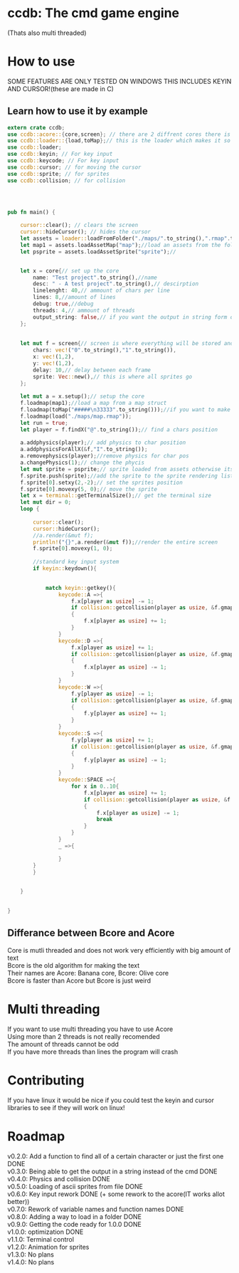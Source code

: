 # ccdb:  The cmd game engine  
(Thats also multi threaded)  
  
# How to use  
  
SOME FEATURES ARE ONLY TESTED ON WINDOWS THIS INCLUDES KEYIN AND CURSOR!(these are made in C)  
  
  
## Learn how to use it by example  
  
  
```rust  
extern crate ccdb;
use ccdb::acore::{core,screen}; // there are 2 diffrent cores there is Core and there is banana both work the same way when talking to them 
use ccdb::loader::{load,toMap};// this is the loader which makes it so you can load a map from file or load a map from string 
use ccdb::loader;
use ccdb::keyin; // For key input
use ccdb::keycode; // For key input
use ccdb::cursor; // for moving the cursor
use ccdb::sprite; // for sprites
use ccdb::collision; // for collision




pub fn main() {
    
    cursor::clear(); // clears the screen
    cursor::hideCursor(); // hides the cursor
    let assets = loader::loadFromFolder("./maps/".to_string(),".rmap".to_string(),".rsprite".to_string()); // get a folder of maps and sprites 
    let map1 = assets.loadAssetMap("map");//load an assets from the folder struct 
    let psprite = assets.loadAssetSprite("sprite");//


    let x = core{// set up the core
        name: "Test project".to_string(),//name 
        desc: " - A test project".to_string(),// descirption
        linelenght: 40,// ammount of chars per line
        lines: 8,//amount of lines
        debug: true,//debug 
        threads: 4,// ammount of threads
        output_string: false,// if you want the output in string form or it just to printed out to the console directly 
    };
    
    
    let mut f = screen{// screen is where everything will be stored and how it should be renderd 
        chars: vec!("0".to_string(),"1".to_string()),
        x: vec!(1,2),
        y: vec!(1,2),
        delay: 10,// delay between each frame
        sprite: Vec::new(),// this is where all sprites go
    };
    
    let mut a = x.setup();// setup the core
    f.loadmap(map1);//load a map from a map struct 
    f.loadmap(toMap("#####\n33333".to_string()));//if you want to make a map out of a string 
    f.loadmap(load("./maps/map.rmap"));
    let run = true;
    let player = f.findX("@".to_string());// find a chars position
    
    a.addphysics(player);// add physics to char position
    a.addphysicsForAllX(&f,"I".to_string());
    a.removephysics(player);//remove physics for char pos
    a.changePhysics(1);// change the phycis 
    let mut sprite = psprite;// sprite loaded from assets otherwise its sprite::load("./maps/sprite.rsprite");
    f.sprite.push(sprite);//add the sprite to the sprite rendering list 
    f.sprite[0].setxy(2,-2);// set the sprites position
    f.sprite[0].movexy(5, 0);// move the sprite
    let x = terminal::getTerminalSize();// get the terminal size
    let mut dir = 0;
    loop {
        
        cursor::clear();
        cursor::hideCursor();
        //a.render(&mut f);
        println!("{}",a.render(&mut f));//render the entire screen
        f.sprite[0].movexy(1, 0);
        
        //standard key input system
        if keyin::keydown(){

        
            match keyin::getkey(){
                keycode::A =>{
                    f.x[player as usize] -= 1;
                    if collision::getcollision(player as usize, &f.gmap())//how to get the collision must pass in the screen
                    {
                        f.x[player as usize] += 1;
                    }
                }
                keycode::D =>{
                    f.x[player as usize] += 1;
                    if collision::getcollision(player as usize, &f.gmap())
                    {
                        f.x[player as usize] -= 1;
                    }
                }
                keycode::W =>{
                    f.y[player as usize] -= 1;
                    if collision::getcollision(player as usize, &f.gmap())
                    {
                        f.y[player as usize] += 1;
                    }
                }
                keycode::S =>{
                    f.y[player as usize] += 1;
                    if collision::getcollision(player as usize, &f.gmap())
                    {
                        f.y[player as usize] -= 1;
                    }
                }
                keycode::SPACE =>{
                    for x in 0..10{
                        f.x[player as usize] += 1;
                        if collision::getcollision(player as usize, &f.gmap())
                        {
                            f.x[player as usize] -= 1;
                            break
                        }
                    }   
                }
                _ =>{

                }
        }   
        }
      

    }

  
}


```  
  
## Differance between Bcore and Acore  
Core is mutli threaded and does not work very efficiently with big amount of text  
Bcore is the old algorithm for making the text  
Their names are Acore: Banana core, Bcore: Olive core  
Bcore is faster than Acore but Bcore is just weird  
  
# Multi threading  
If you want to use multi threading you have to use Acore  
Using more than 2 threads is not really recomended  
The amount of threads cannot be odd  
If you have more threads than lines the program will crash  
  
# Contributing  
If you have linux it would be nice if you could test the keyin and cursor libraries to see if they will work on linux!  
  
# Roadmap  
v0.2.0: Add a function to find all of a certain character or just the first one  DONE  
v0.3.0: Being able to get the output in a string instead of the cmd   DONE  
v0.4.0: Physics and collision  DONE  
v0.5.0: Loading of ascii sprites from file  DONE  
v0.6.0: Key input rework  DONE (+ some rework to the acore(IT works allot better))  
v0.7.0: Rework of variable names and function names  DONE  
v0.8.0: Adding a way to load in a folder  DONE  
v0.9.0: Getting the code ready for 1.0.0  DONE  
v1.0.0: optimization  DONE  
v1.1.0: Terminal control  
v1.2.0: Animation for sprites  
v1.3.0: No plans  
v1.4.0: No plans  
